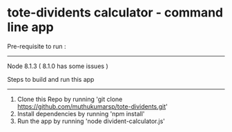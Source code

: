 # tote-dividents calculator  - command line app

Pre-requisite to run :
**********************
   Node 8.1.3 ( 8.1.0 has some issues )

Steps to build and run this app
********************************

1. Clone this Repo by running 'git clone https://github.com/muthukumarsp/tote-dividents.git'
2. Install dependencies by running 'npm install'
3. Run the app by running 'node divident-calculator.js'
